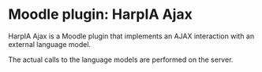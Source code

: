 # Moodle plugin: HarpIA Ajax

HarpIA Ajax is a Moodle plugin that implements
an AJAX interaction with an external language model. 

The actual calls to the language models are
performed on the server.
